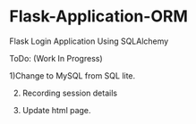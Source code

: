 # Flask-Application-ORM
Flask Login Application Using SQLAlchemy

ToDo: (Work In Progress)

1)Change to MySQL from SQL lite.

2) Recording session details

3) Update html page.
